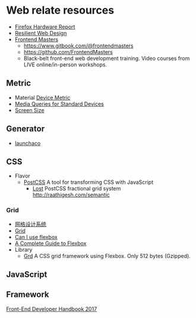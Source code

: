 # Web relate resources

* [Firefox Hardware Report](https://metrics.mozilla.com/firefox-hardware-report/)
* [Resilient Web Design](https://resilientwebdesign.com/)
* [Frontend Masters](https://frontendmasters.com/)
  * https://www.gitbook.com/@frontendmasters
  * https://github.com/FrontendMasters
  * Black-belt front-end web development training. Video courses from LIVE online/in-person workshops.

 
## Metric
* Material [Device Metric](https://material.io/devices/)
* [Media Queries for Standard Devices](https://css-tricks.com/snippets/css/media-queries-for-standard-devices/)
* [Screen Size](http://screensiz.es/)

## Generator

* [launchaco](http://launchaco.com/build/)

## CSS

* Flavor
  * [PostCSS](https://github.com/postcss/postcss) A tool for transforming CSS with JavaScript
    * [Lost](https://github.com/peterramsing/lost)
      PostCSS fractional grid system
http://raathigesh.com/semantic
### Grid
* [网格设计系统](https://zh.wikipedia.org/wiki/栅格设计)
* [Grid](https://en.wikipedia.org/wiki/Grid_(graphic_design))
* [Can I use flexbox](http://caniuse.com/#feat=flexbox)
* [A Complete Guide to Flexbox](https://css-tricks.com/snippets/css/a-guide-to-flexbox/)
* Library
  * [Grd](https://github.com/1000ch/grd)
    A CSS grid framework using Flexbox. Only 512 bytes (Gzipped).

## JavaScript

## Framework

[Front-End Developer Handbook 2017](https://github.com/FrontendMasters/front-end-handbook-2017)
